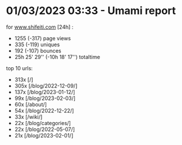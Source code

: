 # 01/03/2023 03:33 - Umami report
for www.shifeiti.com [24h] :

 - 1255 (-317) page views
 - 335 (-119) uniques
 - 192 (-107) bounces
 - 25h 25' 29'' (-10h 18' 17'') totaltime


top 10 urls:
 - 313x [/]
 - 305x [/blog/2022-12-09/]
 - 137x [/blog/2023-01-12/]
 - 99x [/blog/2023-02-03/]
 - 60x [/about/]
 - 54x [/blog/2022-12-22/]
 - 33x [/wiki/]
 - 22x [/blog/categories/]
 - 22x [/blog/2022-05-07/]
 - 21x [/blog/2023-02-01/]


